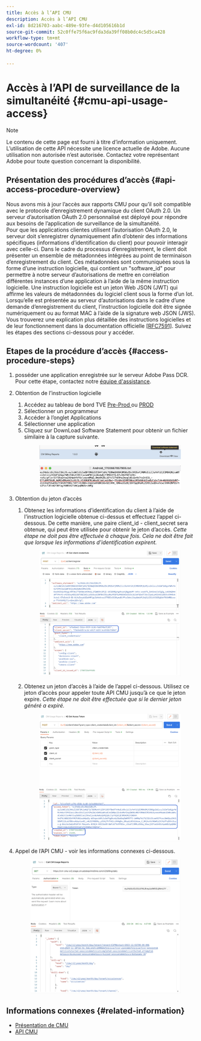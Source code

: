 ```yaml
---
title: Accès à l’API CMU
description: Accès à l’API CMU
exl-id: 8d216703-aabc-489e-93fe-d4d105616b1d
source-git-commit: 52c0ffe75f6ac9fda3da39ff08b0dc4c5d5ca428
workflow-type: tm+mt
source-wordcount: '407'
ht-degree: 0%

---
```


# Accès à l’API de surveillance de la simultanéité {#cmu-api-usage-access}

>[!NOTE]
>
>Le contenu de cette page est fourni à titre d’information uniquement. L’utilisation de cette API nécessite une licence actuelle de Adobe. Aucune utilisation non autorisée n’est autorisée. Contactez votre représentant Adobe pour toute question concernant la disponibilité.

## Présentation des procédures d’accès {#api-access-procedure-overview}

Nous avons mis à jour l’accès aux rapports CMU pour qu’il soit compatible avec le protocole d’enregistrement dynamique du client OAuth 2.0. Un serveur d’autorisation OAuth 2.0 personnalisé est déployé pour répondre aux besoins de l’application de surveillance de la simultanéité. \
Pour que les applications clientes utilisent l’autorisation OAuth 2.0, le serveur doit s’enregistrer dynamiquement afin d’obtenir des informations spécifiques (informations d’identification du client) pour pouvoir interagir avec celle-ci. Dans le cadre du processus d’enregistrement, le client doit présenter un ensemble de métadonnées intégrées au point de terminaison d’enregistrement du client.
Ces métadonnées sont communiquées sous la forme d’une instruction logicielle, qui contient un &quot;software_id&quot; pour permettre à notre serveur d’autorisations de mettre en corrélation différentes instances d’une application à l’aide de la même instruction logicielle.
Une instruction logicielle est un jeton Web JSON (JWT) qui affirme les valeurs de métadonnées du logiciel client sous la forme d’un lot. Lorsqu’elle est présentée au serveur d’autorisations dans le cadre d’une demande d’enregistrement du client, l’instruction logicielle doit être signée numériquement ou au format MAC à l’aide de la signature web JSON (JWS). \
Vous trouverez une explication plus détaillée des instructions logicielles et de leur fonctionnement dans la documentation officielle <a href="https://datatracker.ietf.org/doc/html/rfc7591" target="_blank">[RFC7591]</a>.
Suivez les étapes des sections ci-dessous pour y accéder.

## Etapes de la procédure d’accès {#access-procedure-steps}

1. posséder une application enregistrée sur le serveur Adobe Pass DCR. Pour cette étape, contactez notre [équipe d&#39;assistance](mailto:tve-support@adobe.com).
2. Obtention de l’instruction logicielle
   1. Accédez au tableau de bord TVE <a href="https://console-preprod.auth.adobe.com/#!/" target="_blank"> Pre-Prod </a> ou <a href="https://console.auth.adobe.com/" target="_blank">PROD</a>
   2. Sélectionner un programmeur
   3. Accéder à l’onglet Applications
   4. Sélectionner une application
   5. Cliquez sur DownLoad Software Statement pour obtenir un fichier similaire à la capture suivante.
      <figure>
          <img src="assets/software_statement_1_download.png"
               alt="Télécharger le relevé logiciel">
       </figure>
      <figure>
          <img src="assets/software_statement_2.png"
               alt="Exemple de relevé logiciel">
       </figure>

3. Obtention du jeton d’accès
   1. Obtenez les informations d’identification du client à l’aide de l’instruction logicielle obtenue ci-dessus et effectuez l’appel ci-dessous. De cette manière, une paire client_id - client_secret sera obtenue, qui peut être utilisée pour obtenir le jeton d’accès.
      *Cette étape ne doit pas être effectuée à chaque fois. Cela ne doit être fait que lorsque les informations d’identification expirent.*
      <figure>
          <img src="assets/dcr_request_1_get_client_credentials.png"
               alt="Obtention des informations d’identification du client">
       </figure>

   2. Obtenez un jeton d’accès à l’aide de l’appel ci-dessous. Utilisez ce jeton d’accès pour appeler toute API CMU jusqu’à ce que le jeton expire.
      *Cette étape ne doit être effectuée que si le dernier jeton généré a expiré.*
      <figure>
          <img src="assets/dcr_get_access_token_call.png"
               alt="Obtenir le jeton d’accès">
       </figure>

4. Appel de l’API CMU - voir les informations connexes ci-dessous.
   <figure>
          <img src="assets/call_cmu_reports_sample.png"
               alt="API d’appel CMU">
       </figure>

## Informations connexes {#related-information}

* [Présentation de CMU](/help/concurrency-monitoring/cm-usage-reports.md)
* [API CMU](/help/concurrency-monitoring/cmu-api.md)
